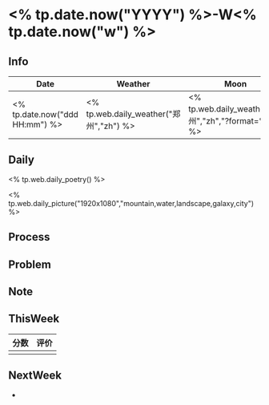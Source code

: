 # <% tp.date.now("YYYY") %>-W<% tp.date.now("w") %>

## Info

| Date           | Weather      | Moon |
| -------------- | ------------ | ---- |
| <% tp.date.now("ddd HH:mm") %> | <% tp.web.daily_weather("郑州","zh") %> | <% tp.web.daily_weather("郑州","zh","?format=%m") %> |

## Daily

<% tp.web.daily_poetry() %>

<% tp.web.daily_picture("1920x1080","mountain,water,landscape,galaxy,city")%>

## Process

## Problem

## Note

## ThisWeek

| 分数 | 评价 |
| ---- | ---- |
|      |      |

## NextWeek

- 
